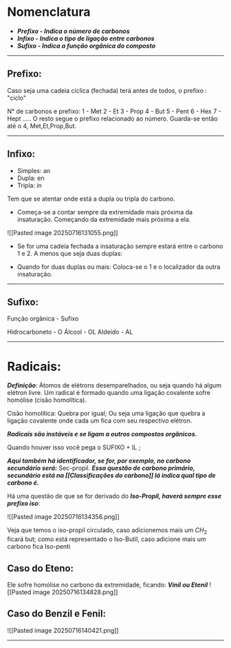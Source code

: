 # Nomenclatura

- ***Prefixo - Indica o número de carbonos***
- ***Infixo - Indica o tipo de ligação entre carbonos***
- ***Sufixo - Indica a função orgânica do composto***

---
## Prefixo:

Caso seja uma cadeia cíclica (fechada) terá antes de todos, o prefixo : "ciclo"

N° de carbonos e prefixo:
1 - Met
2 - Et
3 - Prop
4 - But
5 - Pent 
6 - Hex
7 - Hept
.....
O resto segue o prefixo relacionado ao número. Guarda-se então até o 4, Met,Et,Prop,But.

---
## Infixo:

- Simples: an
- Dupla: en
- Tripla: in

Tem que se atentar onde está a dupla ou tripla do carbono. 

- Começa-se a contar sempre da extremidade mais próxima da insaturação. Começando da extremidade mais próxima a ela. 

![[Pasted image 20250716131055.png]]

- Se for uma cadeia fechada a insaturação sempre estará entre o carbono 1 e 2. A menos que seja duas duplas:

- Quando for duas duplas ou mais: Coloca-se o 1 e o localizador da outra insaturação.  

----
## Sufixo:

Função orgânica - Sufixo

Hidrocarboneto - O
Álcool - OL
Aldeído - AL

---
# Radicais:

***Definição***: Átomos de elétrons desemparelhados, ou seja quando há algum elétron livre. Um radical é formado quando uma ligação covalente sofre homólise (cisão homolítica).

Cisão homolítica: Quebra por igual; Ou seja uma ligação que quebra a ligação covalente onde cada um fica com seu respectivo elétron. 

***Radicais são instáveis e se ligam a outros compostos orgânicos.***

Quando houver isso você pega o SUFIXO + IL ; 

***Aqui também há identificador, se for, por exemplo, no carbono secundário será:*** Sec-propil. ***Essa questão de carbono primário, secundário está na [[Classificações do carbono]] lá indica qual tipo de carbono é.***

Há uma questão de que se for derivado do ***Iso-Propil, haverá sempre esse prefixo iso***:

![[Pasted image 20250716134356.png]]

Veja que temos o iso-propil circulado, caso adicionemos mais um $CH_2$ ficará but; como está representado o Iso-Butil, caso adicione mais um carbono fica Iso-penti

## Caso do Eteno:

Ele sofre homólise no carbono da extremidade, ficando: ***Vinil ou Etenil***
![[Pasted image 20250716134828.png]]


## Caso do Benzil e Fenil: 
![[Pasted image 20250716140421.png]]

----
